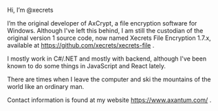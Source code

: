 Hi, I’m @xecrets

I’m the original developer of AxCrypt, a file encryption software for Windows. Although I've left this behind, I am still the custodian of the original version 1 source code,
now named Xecrets File Encryption 1.7.x, available at https://github.com/xecrets/xecrets-file .

I mostly work in C#/.NET and mostly with backend, although I've been known to do some things in JavaScript and React lately.

There are times when I leave the computer and ski the mountains of the world like an ordinary man.

Contact information is found at my website https://www.axantum.com/ .
<!---
xecrets/xecrets is a ✨ special ✨ repository because its `README.md` (this file) appears on your GitHub profile.
You can click the Preview link to take a look at your changes.
--->
